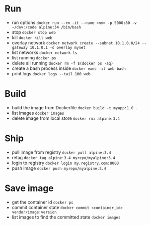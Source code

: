 # Run
- run options
`docker run --rm -it --name <nm> -p 5000:80 -v ~/dev:/code alpine:34 /bin/bash`
- stop
`docker stop web`
- kill
`docker kill web`
- overlay network
`docker network create --subnet 10.1.0.0/24 --gateway 10.1.0.1 -d overlay mynet`
- list networks
`docker network ls`
- list running
`docker ps`
- delete all running
`docker rm -f $(docker ps -aq)`
- create a bash process inside
`docker exec -it web bash`
- print logs
`docker logs --tail 100 web`

# Build
- build the image from Dockerfile
`docker build -t myapp:1.0 .`
- list images
`docker images`
- delete image from local store
`docker rmi alpine:3.4`

# Ship
- pull image from registry
`docker pull alpine:3.4`
- retag
`docker tag alpine:3.4 myrepo/myalpine:3.4`
- login to registry
`docker login my.registry.com:8000`
- push image
`docker push myrepo/myalpine:3.4`

# Save image
- get the container id
`docker ps`
- commit container state
`docker commit <container_id>  vendor/image:version`
- list images to find the committed state
`docker images`


